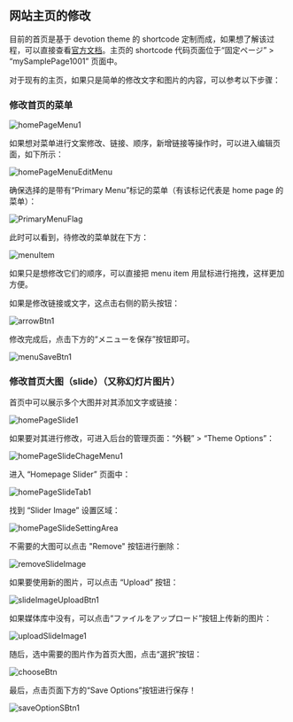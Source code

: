 ## 网站主页的修改

目前的首页是基于 devotion theme 的 shortcode 定制而成，如果想了解该过程，可以直接查看[官方文档](https://flydemos.net/docs/devotion-doc/)。主页的 shortcode 代码页面位于“固定ページ” > “mySamplePage1001” 页面中。

对于现有的主页，如果只是简单的修改文字和图片的内容，可以参考以下步骤：

### 修改首页的菜单

![homePageMenu1](../../images/image-39.png)

如果想对菜单进行文案修改、链接、顺序，新增链接等操作时，可以进入编辑页面，如下所示：

![homePageMenuEditMenu](../../images/image-37.png)

确保选择的是带有“Primary Menu”标记的菜单（有该标记代表是 home page 的菜单）：

![PrimaryMenuFlag](../../images/image-38.png)

此时可以看到，待修改的菜单就在下方：

![menuItem](../../images/image-40.png)

如果只是想修改它们的顺序，可以直接把 menu item 用鼠标进行拖拽，这样更加方便。

如果是修改链接或文字，这点击右侧的箭头按钮：

![arrowBtn1](../../images/image-41.png)

修改完成后，点击下方的“メニューを保存”按钮即可。

![menuSaveBtn1](../../images/image-42.png)

### 修改首页大图（slide）（又称幻灯片图片）

首页中可以展示多个大图并对其添加文字或链接：

![homePageSlide1](../../images/image-43.png)

如果要对其进行修改，可进入后台的管理页面：“外観” > “Theme Options”：

![homePageSlideChageMenu1](../../images/image-44.png)

进入 “Homepage Slider” 页面中：

![homePageSlideTab1](../../images/image-45.png)

找到 “Slider Image” 设置区域：

![homePageSlideSettingArea](../../images/image-46.png)

不需要的大图可以点击 "Remove" 按钮进行删除：

![removeSlideImage](../../images/image-47.png)

如果要使用新的图片，可以点击 “Upload” 按钮：

![slideImageUploadBtn1](../../images/image-48.png)

如果媒体库中没有，可以点击“ファイルをアップロード”按钮上传新的图片：

![uploadSlideImage1](../../images/image-49.png)

随后，选中需要的图片作为首页大图，点击“選択”按钮：

![chooseBtn](../../images/image-50.png)

最后，点击页面下方的“Save Options”按钮进行保存！

![saveOptionSBtn1](../../images/image-51.png)
